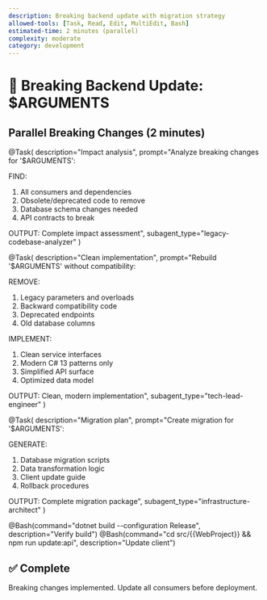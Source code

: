 ```yaml
---
description: Breaking backend update with migration strategy
allowed-tools: [Task, Read, Edit, MultiEdit, Bash]
estimated-time: 2 minutes (parallel)
complexity: moderate
category: development
---
```


# 🔨 Breaking Backend Update: $ARGUMENTS

## Parallel Breaking Changes (2 minutes)

@Task(
  description="Impact analysis",
  prompt="Analyze breaking changes for '$ARGUMENTS':
  
  FIND:
  1. All consumers and dependencies
  2. Obsolete/deprecated code to remove
  3. Database schema changes needed
  4. API contracts to break
  
  OUTPUT: Complete impact assessment",
  subagent_type="legacy-codebase-analyzer"
)

@Task(
  description="Clean implementation",
  prompt="Rebuild '$ARGUMENTS' without compatibility:
  
  REMOVE:
  1. Legacy parameters and overloads
  2. Backward compatibility code
  3. Deprecated endpoints
  4. Old database columns
  
  IMPLEMENT:
  1. Clean service interfaces
  2. Modern C# 13 patterns only
  3. Simplified API surface
  4. Optimized data model
  
  OUTPUT: Clean, modern implementation",
  subagent_type="tech-lead-engineer"
)

@Task(
  description="Migration plan",
  prompt="Create migration for '$ARGUMENTS':
  
  GENERATE:
  1. Database migration scripts
  2. Data transformation logic
  3. Client update guide
  4. Rollback procedures
  
  OUTPUT: Complete migration package",
  subagent_type="infrastructure-architect"
)

@Bash(command="dotnet build --configuration Release", description="Verify build")
@Bash(command="cd src/{{WebProject}} && npm run update:api", description="Update client")

## ✅ Complete
Breaking changes implemented. Update all consumers before deployment.